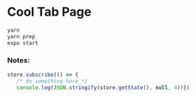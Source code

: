 # Cool Tab Page

```bash
yarn
yarn prep
expo start
```

### Notes:

```js
store.subscribe(() => {
   /* do something here */
   console.log(JSON.stringify(store.getState(), null, 4))})
```

